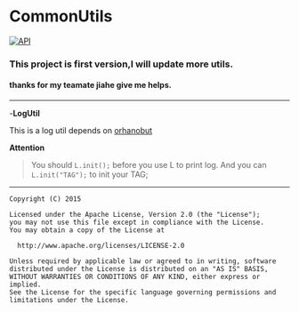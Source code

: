 # CommonUtils
[![API](https://img.shields.io/badge/API-8%2B-green.svg?style=flat)](https://android-arsenal.com/api?level=8)

### This project is first version,I will update more utils.
#### thanks for my teamate jiahe give me helps.


-------
-**LogUtil**

  This is a log util depends on [orhanobut](https://github.com/orhanobut/logger)
  
  **Attention**
  > You should ```L.init();``` before you use L to print log.
  And you can ```L.init("TAG");``` to init your TAG;
    
------------

```
Copyright (C) 2015 

Licensed under the Apache License, Version 2.0 (the "License");
you may not use this file except in compliance with the License.
You may obtain a copy of the License at

  http://www.apache.org/licenses/LICENSE-2.0

Unless required by applicable law or agreed to in writing, software
distributed under the License is distributed on an "AS IS" BASIS,
WITHOUT WARRANTIES OR CONDITIONS OF ANY KIND, either express or implied.
See the License for the specific language governing permissions and
limitations under the License.
```

